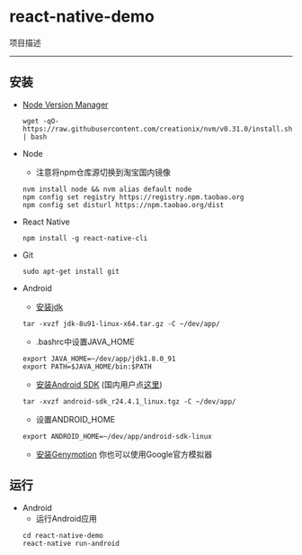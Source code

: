 # react-native-demo

项目描述

---

## 安装

- [Node Version Manager](https://github.com/creationix/nvm#installation)
  ```
  wget -qO- https://raw.githubusercontent.com/creationix/nvm/v0.31.0/install.sh | bash
  ```

- Node
  * 注意将npm仓库源切换到淘宝国内镜像
  ```
  nvm install node && nvm alias default node
  npm config set registry https://registry.npm.taobao.org
  npm config set disturl https://npm.taobao.org/dist  
  ```

- React Native
  ```
  npm install -g react-native-cli
  ```

- Git
  ```
  sudo apt-get install git
  ```

- Android
  * [安装jdk](http://www.oracle.com/technetwork/java/javase/downloads/jdk8-downloads-2133151.html)
  ```
  tar -xvzf jdk-8u91-linux-x64.tar.gz -C ~/dev/app/
  ```
  * .bashrc中设置JAVA_HOME
  ```
  export JAVA_HOME=~/dev/app/jdk1.8.0_91
  export PATH=$JAVA_HOME/bin:$PATH
  ```
  * [安装Android SDK](https://developer.android.com/sdk/installing/index.html) (国内用户点[这里](http://androiddevtools.cn/))
  ```
  tar -xvzf android-sdk_r24.4.1_linux.tgz -C ~/dev/app/
  ```  
  * 设置ANDROID_HOME
  ```
  export ANDROID_HOME=~/dev/app/android-sdk-linux
  ```
  * [安装Genymotion](https://www.genymotion.com/)
  你也可以使用Google官方模拟器

## 运行

- Android
  * 运行Android应用
  ```
  cd react-native-demo
  react-native run-android
  ```